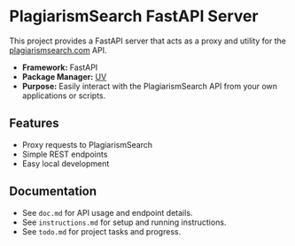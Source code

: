 # PlagiarismSearch FastAPI Server

This project provides a FastAPI server that acts as a proxy and utility for the [plagiarismsearch.com](https://plagiarismsearch.com/docs/#/) API.

- **Framework:** FastAPI
- **Package Manager:** [UV](https://github.com/astral-sh/uv)
- **Purpose:** Easily interact with the PlagiarismSearch API from your own applications or scripts.

## Features
- Proxy requests to PlagiarismSearch
- Simple REST endpoints
- Easy local development

## Documentation
- See `doc.md` for API usage and endpoint details.
- See `instructions.md` for setup and running instructions.
- See `todo.md` for project tasks and progress. 